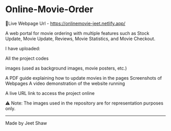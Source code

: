 # Online-Movie-Order
🔗Live Webpage Url - https://onlinemovie-jeet.netlify.app/




A web portal for movie ordering with multiple features such as Stock Update, Movie Update, Reviews, Movie Statistics, and Movie Checkout.

I have uploaded:

All the project codes

 images (used as background images, movie posters, etc.)

A PDF guide explaining how to update movies in the pages
Screenshots of Webpages
A video demonstration of the website running

A live URL link to access the project online


⚠️ Note: The images used in the repository are for representation purposes only.


---

Made by Jeet Shaw
